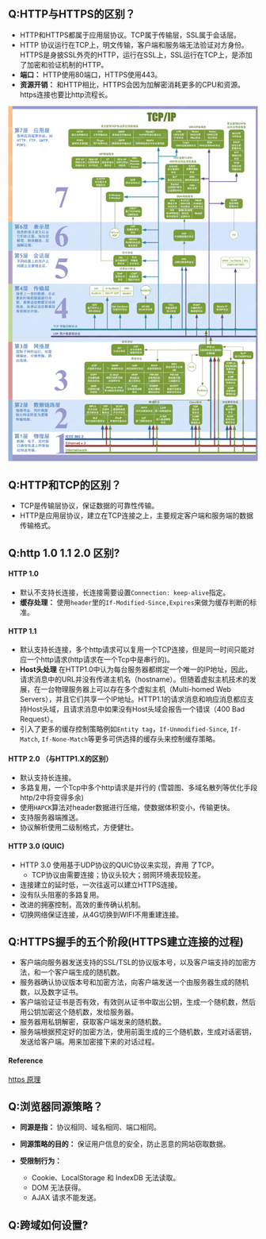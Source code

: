 ## Q:HTTP与HTTPS的区别？

- HTTP和HTTPS都属于应用层协议。TCP属于传输层，SSL属于会话层。
- HTTP 协议运行在TCP上，明文传输，客户端和服务端无法验证对方身份。HTTPS是身披SSL外壳的HTTP，运行在SSL上，SSL运行在TCP上，是添加了加密和验证机制的HTTP。
- **端口：** HTTP使用80端口，HTTPS使用443。
- **资源开销：** 和HTTP相比，HTTPS会因为加解密消耗更多的CPU和资源。https连接也要比http流程长。

![](./static/164e529309f0fa33)



## Q:HTTP和TCP的区别？

- TCP是传输层协议，保证数据的可靠性传输。
- HTTP是应用层协议，建立在TCP连接之上，主要规定客户端和服务端的数据传输格式。



## Q:http 1.0 1.1 2.0 区别?

#### HTTP 1.0

- 默认不支持长连接，长连接需要设置`Connection: keep-alive`指定。
- **缓存处理：** 使用`header`里的`If-Modified-Since,Expires`来做为缓存判断的标准。

#### HTTP 1.1

- 默认支持长连接，多个http请求可以复用一个TCP连接，但是同一时间只能对应一个http请求(http请求在一个Tcp中是串行的)。
- **Host头处理** 在HTTP1.0中认为每台服务器都绑定一个唯一的IP地址，因此，请求消息中的URL并没有传递主机名（hostname）。但随着虚拟主机技术的发展，在一台物理服务器上可以存在多个虚拟主机（Multi-homed Web Servers），并且它们共享一个IP地址。HTTP1.1的请求消息和响应消息都应支持Host头域，且请求消息中如果没有Host头域会报告一个错误（400 Bad Request）。
- 引入了更多的缓存控制策略例如`Entity tag`，`If-Unmodified-Since`, `If-Match`, `If-None-Match`等更多可供选择的缓存头来控制缓存策略。

#### HTTP 2.0 （与HTTP1.X的区别）

- 默认支持长连接。
- 多路复用，一个Tcp中多个http请求是并行的 (雪碧图、多域名散列等优化手段http/2中将变得多余)
- 使用`HAPCK`算法对header数据进行压缩，使数据体积变小，传输更快。
- 支持服务器端推送。
- 协议解析使用二级制格式，方便健壮。

#### HTTP 3.0 (QUIC)

- HTTP 3.0 使用基于UDP协议的QUIC协议来实现，弃用 了TCP。
  - TCP协议由需要连接；协议头较大；弱网环境表现较差。
- 连接建立的延时低，一次往返可以建立HTTPS连接。
- 没有队头阻塞的多路复用。
- 改进的拥塞控制，高效的重传确认机制。
- 切换网络保证连接，从4G切换到WIFI不用重建连接。



## Q:HTTPS握手的五个阶段(HTTPS建立连接的过程)

- 客户端向服务器发送支持的SSL/TSL的协议版本号，以及客户端支持的加密方法，和一个客户端生成的随机数。
- 服务器确认协议版本号和加密方法，向客户端发送一个由服务器生成的随机数，以及数字证书。
- 客户端验证证书是否有效，有效则从证书中取出公钥，生成一个随机数，然后用公钥加密这个随机数，发给服务器。
- 服务器用私钥解密，获取客户端发来的随机数。
- 服务端根据预定好的加密方法，使用前面生成的三个随机数，生成对话密钥，发送给客户端。用来加密接下来的对话过程。

#### Reference

[https 原理](https://app.yinxiang.com/shard/s43/nl/13675070/cff50944-5c13-4ef9-8ca8-95de0d79d10a)



## Q:浏览器同源策略？

- **同源是指：** 协议相同、域名相同、端口相同。

- **同源策略的目的：** 保证用户信息的安全，防止恶意的网站窃取数据。

- **受限制行为：** 
  - Cookie、LocalStorage 和 IndexDB 无法读取。
  - DOM 无法获得。
  -  AJAX 请求不能发送。

## Q:跨域如何设置?


